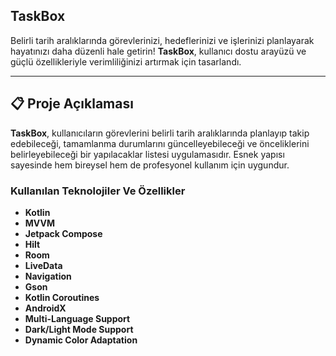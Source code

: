 ##  **TaskBox**  

Belirli tarih aralıklarında görevlerinizi, hedeflerinizi ve işlerinizi planlayarak hayatınızı daha düzenli hale getirin! **TaskBox**, kullanıcı dostu arayüzü ve güçlü özellikleriyle verimliliğinizi artırmak için tasarlandı.  

---

## 📋 **Proje Açıklaması**  
**TaskBox**, kullanıcıların görevlerini belirli tarih aralıklarında planlayıp takip edebileceği, tamamlanma durumlarını güncelleyebileceği ve önceliklerini belirleyebileceği bir yapılacaklar listesi uygulamasıdır. Esnek yapısı sayesinde hem bireysel hem de profesyonel kullanım için uygundur.  

###  **Kullanılan Teknolojiler Ve Özellikler** 
- **Kotlin** 
- **MVVM**
- **Jetpack Compose**
- **Hilt**
- **Room**
- **LiveData**
- **Navigation**
- **Gson**
- **Kotlin Coroutines**
- **AndroidX**
- **Multi-Language Support**
- **Dark/Light Mode Support**
- **Dynamic Color Adaptation**
